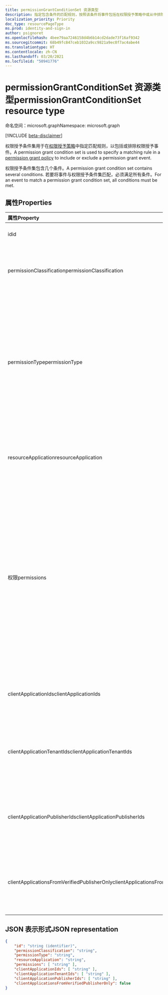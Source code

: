 ```yaml
---
title: permissionGrantConditionSet 资源类型
description: 指定包含条件的匹配规则，按照该条件将事件包括在权限授予策略中或从中排除。
localization_priority: Priority
doc_type: resourcePageType
ms.prod: identity-and-sign-in
author: psignoret
ms.openlocfilehash: 4bee79aa7246158d4b6b14cd2dade73f16af9342
ms.sourcegitcommit: 68b49fc847ceb1032a9cc9821a9ec0f7ac4abe44
ms.translationtype: HT
ms.contentlocale: zh-CN
ms.lasthandoff: 03/20/2021
ms.locfileid: "50941776"
---
```

# <a name="permissiongrantconditionset-resource-type"></a><span data-ttu-id="7d0b4-103">permissionGrantConditionSet 资源类型</span><span class="sxs-lookup"><span data-stu-id="7d0b4-103">permissionGrantConditionSet resource type</span></span>

<span data-ttu-id="7d0b4-104">命名空间：microsoft.graph</span><span class="sxs-lookup"><span data-stu-id="7d0b4-104">Namespace: microsoft.graph</span></span>

[!INCLUDE [beta-disclaimer](../../includes/beta-disclaimer.md)]

<span data-ttu-id="7d0b4-105">权限授予条件集用于在[权限授予策略](permissiongrantpolicy.md)中指定匹配规则，以包括或排除权限授予事件。</span><span class="sxs-lookup"><span data-stu-id="7d0b4-105">A permission grant condition set is used to specify a matching rule in a [permission grant policy](permissiongrantpolicy.md) to include or exclude a permission grant event.</span></span>

<span data-ttu-id="7d0b4-106">权限授予条件集包含几个条件。</span><span class="sxs-lookup"><span data-stu-id="7d0b4-106">A permission grant condition set contains several conditions.</span></span> <span data-ttu-id="7d0b4-107">若要将事件与权限授予条件集匹配，必须满足所有条件。</span><span class="sxs-lookup"><span data-stu-id="7d0b4-107">For an event to match a permission grant condition set, all conditions must be met.</span></span>

## <a name="properties"></a><span data-ttu-id="7d0b4-108">属性</span><span class="sxs-lookup"><span data-stu-id="7d0b4-108">Properties</span></span>

| <span data-ttu-id="7d0b4-109">属性</span><span class="sxs-lookup"><span data-stu-id="7d0b4-109">Property</span></span>     | <span data-ttu-id="7d0b4-110">类型</span><span class="sxs-lookup"><span data-stu-id="7d0b4-110">Type</span></span> |<span data-ttu-id="7d0b4-111">说明</span><span class="sxs-lookup"><span data-stu-id="7d0b4-111">Description</span></span>|
|:---------------|:--------|:----------|
| <span data-ttu-id="7d0b4-112">id</span><span class="sxs-lookup"><span data-stu-id="7d0b4-112">id</span></span> | <span data-ttu-id="7d0b4-113">String</span><span class="sxs-lookup"><span data-stu-id="7d0b4-113">String</span></span> | <span data-ttu-id="7d0b4-114">权限授予条件集的唯一标识符。</span><span class="sxs-lookup"><span data-stu-id="7d0b4-114">The unique identifier for the permission grant condition set.</span></span> <span data-ttu-id="7d0b4-115">键。</span><span class="sxs-lookup"><span data-stu-id="7d0b4-115">Key.</span></span> <span data-ttu-id="7d0b4-116">只读。</span><span class="sxs-lookup"><span data-stu-id="7d0b4-116">Read-only.</span></span> |
| <span data-ttu-id="7d0b4-117">permissionClassification</span><span class="sxs-lookup"><span data-stu-id="7d0b4-117">permissionClassification</span></span> | <span data-ttu-id="7d0b4-118">字符串</span><span class="sxs-lookup"><span data-stu-id="7d0b4-118">String</span></span> | <span data-ttu-id="7d0b4-119">正在授予的权限的[权限分类](delegatedpermissionclassification.md)，或 `all` 权限分类（包括未分类的权限）匹配的权限分类。</span><span class="sxs-lookup"><span data-stu-id="7d0b4-119">The [permission classification](delegatedpermissionclassification.md) for the permission being granted, or `all` to match with any permission classification (including permissions which are not classified).</span></span> <span data-ttu-id="7d0b4-120">默认值为“`all`”。</span><span class="sxs-lookup"><span data-stu-id="7d0b4-120">Default is `all`.</span></span> |
| <span data-ttu-id="7d0b4-121">permissionType</span><span class="sxs-lookup"><span data-stu-id="7d0b4-121">permissionType</span></span> | <span data-ttu-id="7d0b4-122">permissionType</span><span class="sxs-lookup"><span data-stu-id="7d0b4-122">permissionType</span></span> | <span data-ttu-id="7d0b4-123">正在授予的权限的权限类型。</span><span class="sxs-lookup"><span data-stu-id="7d0b4-123">The permission type of the permission being granted.</span></span> <span data-ttu-id="7d0b4-124">可能的值：`application`，适用于应用程序权限（例如应用角色）或 `delegated`，适用于代理权限。</span><span class="sxs-lookup"><span data-stu-id="7d0b4-124">Possible values: `application` for application permissions (e.g. app roles), or `delegated` for delegated permissions.</span></span> <span data-ttu-id="7d0b4-125">值 `delegatedUserConsentable` 表示未由 API 发布者配置为需要管理员同意的委派权限 - 该值可以在内置权限授予策略中使用，但不能在自定义权限授予策略中使用。</span><span class="sxs-lookup"><span data-stu-id="7d0b4-125">The value `delegatedUserConsentable` indicates delegated permissions which have not been configured by the API publisher to require admin consent—this value may be used in built-in permission grant policies, but cannot be used in custom permission grant policies.</span></span> <span data-ttu-id="7d0b4-126">必填。</span><span class="sxs-lookup"><span data-stu-id="7d0b4-126">Required.</span></span> |
| <span data-ttu-id="7d0b4-127">resourceApplication</span><span class="sxs-lookup"><span data-stu-id="7d0b4-127">resourceApplication</span></span> | <span data-ttu-id="7d0b4-128">字符串</span><span class="sxs-lookup"><span data-stu-id="7d0b4-128">String</span></span> | <span data-ttu-id="7d0b4-129">正在为其授予权限的资源应用程序（例如 API）的 **appId**，或者与任何资源应用程序或 API 匹配的 `any`。</span><span class="sxs-lookup"><span data-stu-id="7d0b4-129">The **appId** of the resource application (e.g. the API) for which a permission is being granted, or `any` to match with any resource application or API.</span></span> <span data-ttu-id="7d0b4-130">默认值为“`any`”。</span><span class="sxs-lookup"><span data-stu-id="7d0b4-130">Default is `any`.</span></span> |
| <span data-ttu-id="7d0b4-131">权限</span><span class="sxs-lookup"><span data-stu-id="7d0b4-131">permissions</span></span> | <span data-ttu-id="7d0b4-132">String collection</span><span class="sxs-lookup"><span data-stu-id="7d0b4-132">String collection</span></span> | <span data-ttu-id="7d0b4-133">列表 **id** 特定权限的值，或包含要匹配所有权限`all`值的列表。</span><span class="sxs-lookup"><span data-stu-id="7d0b4-133">The list of **id** values for the specific permissions to match with, or a list with the single value `all` to match with any permission.</span></span> <span data-ttu-id="7d0b4-134">可以在 API 的 [**servicePrincipal**](serviceprincipal.md) 对象的 **publishedPermissionScopes** 属性中找到委派权限的 **id**。</span><span class="sxs-lookup"><span data-stu-id="7d0b4-134">The **id** of delegated permissions can be found in the **publishedPermissionScopes** property of the API's [**servicePrincipal**](serviceprincipal.md) object.</span></span> <span data-ttu-id="7d0b4-135">可以在 API 的 [**servicePrincipal**](serviceprincipal.md) 对象的 **appRoles** 属性中找到应用程序权限的 **id**。</span><span class="sxs-lookup"><span data-stu-id="7d0b4-135">The **id** of application permissions can be found in the **appRoles** property of the API's [**servicePrincipal**](serviceprincipal.md) object.</span></span> <span data-ttu-id="7d0b4-136">可以在 API 的 [**servicePrincipal**](serviceprincipal.md) 对象的 **resourceSpecificApplicationPermissions** 属性中找到特定于资源的应用程序权限的 **id**。</span><span class="sxs-lookup"><span data-stu-id="7d0b4-136">The **id** of resource-specific application permissions can be found in the **resourceSpecificApplicationPermissions** property of the API's [**servicePrincipal**](serviceprincipal.md) object.</span></span> <span data-ttu-id="7d0b4-137">默认值为返回的 `all`。</span><span class="sxs-lookup"><span data-stu-id="7d0b4-137">Default is the single value `all`.</span></span> |
| <span data-ttu-id="7d0b4-138">clientApplicationIds</span><span class="sxs-lookup"><span data-stu-id="7d0b4-138">clientApplicationIds</span></span> | <span data-ttu-id="7d0b4-139">字符串集合</span><span class="sxs-lookup"><span data-stu-id="7d0b4-139">String collection</span></span> | <span data-ttu-id="7d0b4-140">要匹配的客户端 **appId** 值的列表，或者包含要匹配任何客户端应用程序的 `all` 值的列表。</span><span class="sxs-lookup"><span data-stu-id="7d0b4-140">A list of **appId** values for the client applications to match with, or a list with the single value `all` to match any client application.</span></span> <span data-ttu-id="7d0b4-141">默认值为返回的 `all`。</span><span class="sxs-lookup"><span data-stu-id="7d0b4-141">Default is the single value `all`.</span></span> |
| <span data-ttu-id="7d0b4-142">clientApplicationTenantIds</span><span class="sxs-lookup"><span data-stu-id="7d0b4-142">clientApplicationTenantIds</span></span> | <span data-ttu-id="7d0b4-143">字符串集合</span><span class="sxs-lookup"><span data-stu-id="7d0b4-143">String collection</span></span> | <span data-ttu-id="7d0b4-144">注册了客户端应用程序的 Azure Active Directory 租户 ID 的列表，或者具有单值 `all` 与在任意租户中注册的客户端应用匹配的列表。</span><span class="sxs-lookup"><span data-stu-id="7d0b4-144">A list of Azure Active Directory tenant IDs in which the client application is registered, or a list with the single value `all` to match with client apps registered in any tenant.</span></span> <span data-ttu-id="7d0b4-145">默认值为返回的 `all`。</span><span class="sxs-lookup"><span data-stu-id="7d0b4-145">Default is the single value `all`.</span></span> |
| <span data-ttu-id="7d0b4-146">clientApplicationPublisherIds</span><span class="sxs-lookup"><span data-stu-id="7d0b4-146">clientApplicationPublisherIds</span></span> | <span data-ttu-id="7d0b4-147">字符串集合</span><span class="sxs-lookup"><span data-stu-id="7d0b4-147">String collection</span></span> | <span data-ttu-id="7d0b4-148">用于客户端应用程序的经过验证的发布者的 Microsoft 合作伙伴网络 （MPN） ID 的列表，或具有单值 `all` 以匹配任何发布者的客户端应用的列表。</span><span class="sxs-lookup"><span data-stu-id="7d0b4-148">A list of Microsoft Partner Network (MPN) IDs for verified publishers of the client application, or a list with the single value `all` to match with client apps from any publisher.</span></span> <span data-ttu-id="7d0b4-149">默认值为返回的 `all`。</span><span class="sxs-lookup"><span data-stu-id="7d0b4-149">Default is the single value `all`.</span></span> |
| <span data-ttu-id="7d0b4-150">clientApplicationsFromVerifiedPublisherOnly</span><span class="sxs-lookup"><span data-stu-id="7d0b4-150">clientApplicationsFromVerifiedPublisherOnly</span></span> | <span data-ttu-id="7d0b4-151">布尔值</span><span class="sxs-lookup"><span data-stu-id="7d0b4-151">Boolean</span></span> | <span data-ttu-id="7d0b4-152">设置为“`true`”将仅在具有已验证发布者的客户端应用程序上进行匹配。</span><span class="sxs-lookup"><span data-stu-id="7d0b4-152">Set to `true` to only match on client applications with a verified publisher.</span></span> <span data-ttu-id="7d0b4-153">设置为 `false` 将在任何客户端应用上进行匹配，即使未验证发布者。</span><span class="sxs-lookup"><span data-stu-id="7d0b4-153">Set to `false` to match on any client app, even if it does not have a verified publisher.</span></span> <span data-ttu-id="7d0b4-154">默认值为“`false`”。</span><span class="sxs-lookup"><span data-stu-id="7d0b4-154">Default is `false`.</span></span> |

## <a name="json-representation"></a><span data-ttu-id="7d0b4-155">JSON 表示形式</span><span class="sxs-lookup"><span data-stu-id="7d0b4-155">JSON representation</span></span>

<!-- {
  "blockType": "resource",
  "keyProperty": "id",
  "@odata.type": "microsoft.graph.permissionGrantConditionSet"
}-->

```json
{
    "id": "string (identifier)",
    "permissionClassification": "string",
    "permissionType": "string",
    "resourceApplication": "string",
    "permissions": [ "string" ],
    "clientApplicationIds": [ "string" ],
    "clientApplicationTenantIds": [ "string" ],
    "clientApplicationPublisherIds": [ "string" ],
    "clientApplicationsFromVerifiedPublisherOnly": false
}
```
